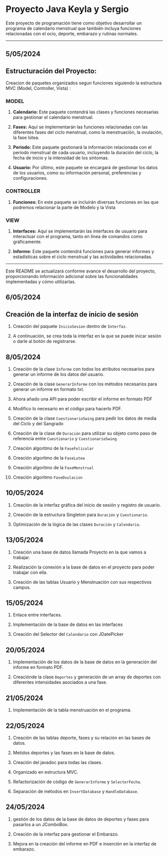 # Proyecto Java Keyla y Sergio

Este proyecto de programación tiene como objetivo desarrollar un programa de calendario menstrual que también incluya funciones relacionadas con el ocio, deporte, embarazo y rutinas normales.

---

## 5/05/2024

## Estructuración del Proyecto:

Creacion de paquetes organizados segun funciones siguiendo la estructura MVC (Model, Controller, Vista) :

### MODEL

1. **Calendario:** Este paquete contendrá las clases y funciones necesarias para gestionar el calendario menstrual.

2. **Fases:** Aquí se implementarán las funciones relacionadas con las diferentes fases del ciclo menstrual, como la menstruación, la ovulación, la fase lútea.

3. **Periodo:** Este paquete gestionará la información relacionada con el periodo menstrual de cada usuario, incluyendo la duración del ciclo, la fecha de inicio y la intensidad de los síntomas.

4. **Usuario:** Por último, este paquete se encargará de gestionar los datos de los usuarios, como su información personal, preferencias y configuraciones.

### CONTROLLER

1. **Funciones:** En este paquete se incluirán diversas funciones en las que podremos relacionar la parte de Modelo y la Vista


### VIEW

1. **Interfaces:** Aquí se implementarán las interfaces de usuario para interactuar con el programa, tanto en línea de comandos como gráficamente.

2. **Informe:** Este paquete contendrá funciones para generar informes y estadísticas sobre el ciclo menstrual y las actividades relacionadas.


---

Este README se actualizará conforme avance el desarrollo del proyecto, proporcionando información adicional sobre las funcionalidades implementadas y cómo utilizarlas.


## 6/05/2024

##  Creación de la interfaz de inicio de sesión

1. Creación del paquete `InicioSesion` dentro de `Interfaz`.

2. A continuación, se crea toda la interfaz en la que se puede inicar sesión o darle al botón de registrarse.

## 8/05/2024

1. Creación de la clase `Informe` con todos los atributos necesarios para generar un informe de los datos del usuario.

2. Creación de la clase `GenerarInforme` con los métodos necesarios para generar un informe en formato txt.

3. Ahora añado una API para poder escribir el informe en formato PDF

4. Modifico lo necesario en el código para hacerlo PDF.

5. Creación de la clase `CuestionarioSwing` para pedir los datos de media del Ciclo y del Sangrado

6. Creación de la clase de `Duración` para utilizar su objeto como paso de referencia entre `Cuestionario` y `CuestionarioSwing`

7. Creación algoritmo de la `FaseFolicular`

8. Creación algoritmo de la `FaseLutea`

9. Creación algoritmo de la `FaseMenstrual`

10. Creación algoritmo `FaseOvulacion`

## 10/05/2024

1. Creación de la interfaz gráfica del inicio de sesión y registro de usuario.

2. Creación de la estructura Singleton para `Duración` y `Cuestionario`.

3. Optimización de la lógica de las clases  `Duración` y `Calendario`.

## 13/05/2024

1. Creación una base de datos llamada Proyecto en la que vamos a trabajar.

2. Realización la conexión a la base de datos en el proyecto para poder trabajar con ella.

3. Creación de las tablas Usuario y Menstruación con sus respectivos campos.

## 15/05/2024

1. Enlace entre interfaces.

2. Implementación de la base de datos en las interfaces

3. Creación del Selector del `Calendario` con JDatePicker

## 20/05/2024

1. Implementación de los datos de la base de datos en la generación del informe en formato PDF.

2. Creaciónde la clase `Deportes` y generación de un array de deportes con diferentes intensidades asociados a una fase.

## 21/05/2024

1. Implementación de la tabla menstruación en el programa.

## 22/05/2024

1. Creación de las tablas deporte, fases y su relación en las bases de datos.

2. Metidos deportes y las fases en la base de datos.

3. Creación del javadoc para todas las clases.

4. Organizado en estructura MVC.

5. Refactorización de código de `GenerarInforme` y `SelectorFecha`.

6. Separación de métodos en `InsertDatabase` y `HandleDatabase`.

## 24/05/2024

1. gestión de los datos de la base de datos de deportes y fases para pasarlos a un JComboBox.

2. Creación de la interfaz para gestionar el Embarazo.

3. Mejora en la creación del informe en PDF e inserción en la interfaz de embarazo.

